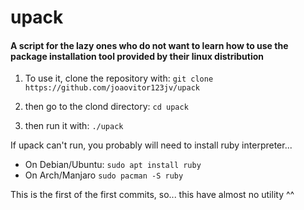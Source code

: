 # upack
#### A script for the lazy ones who do not want to learn how to use the package installation tool provided by their linux distribution


1. To use it, clone the repository with:
  `git clone https://github.com/joaovitor123jv/upack`

2. then go to the clond directory:
  `cd upack`
  
3. then run it with:
  `./upack`
  
  
If upack can't run, you probably will need to install ruby interpreter...
  * On Debian/Ubuntu:
    `sudo apt install ruby`
  * On Arch/Manjaro
    `sudo pacman -S ruby`
    
    
This is the first of the first commits, so... this have almost no utility ^^
